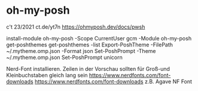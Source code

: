 # oh-my-posh
c't 23/2021
ct.de/yt7n
https://ohmyposh.dev/docs/pwsh

install-module oh-my-posh -Scope CurrentUser
gcm -Module oh-my-posh
get-poshthemes
get-poshthemes -list
Export-PoshTheme -FilePath ~/.mytheme.omp.json -Format json
Set-PoshPrompt -Theme ~/.mytheme.omp.json
Set-PoshPrompt unicorn

Nerd-Font installieren. Zeilen in der Vorschau sollten für Groß-und Kleinbuchstaben gleich lang sein
https://www.nerdfonts.com/font-downloads  https://www.nerdfonts.com/font-downloads
z.B. Agave NF Font

